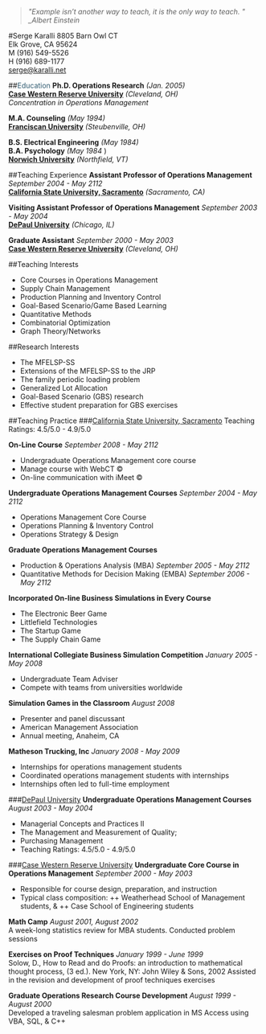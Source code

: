 > _"Example isn’t another way to teach, it is the only way to teach. "_ <cite> _Albert Einstein</cite>

#Serge Karalli
  8805 Barn Owl CT  
  Elk Grove, CA 95624  
  M (916) 549-5526  
  H (916) 689-1177  
  serge@karalli.net 

##<font color="#325D72">Education</font>
**Ph.D. Operations Research**  _(Jan. 2005)_  
**[Case Western Reserve University]** _(Cleveland, OH)_  
_Concentration in Operations Management_

**M.A. Counseling**  _(May 1994)_  
**[Franciscan University]** _(Steubenville, OH)_  

**B.S. Electrical Engineering**  _(May 1984)_  
**B.A. Psychology**  _(May 1984_ )  
**[Norwich University]** _(Northfield, VT)_  

##Teaching Experience
**Assistant Professor of Operations Management**  _September 2004 - May 2112_  
**[California State University, Sacramento]**  _(Sacramento, CA)_  

**Visiting Assistant Professor of Operations Management**  _September 2003 - May 2004_  
**[DePaul University]** _(Chicago, IL)_  

**Graduate Assistant**  _September 2000 - May 2003_   
**[Case Western Reserve University]** _(Cleveland, OH)_   

##Teaching Interests
+ Core Courses in Operations Management
+ Supply Chain Management
+ Production Planning and Inventory Control
+ Goal-Based Scenario/Game Based Learning
+ Quantitative Methods
+ Combinatorial Optimization
+ Graph Theory/Networks

##Research Interests
+ The MFELSP-SS
+ Extensions of the MFELSP-SS to the JRP
+ The family periodic loading problem
+ Generalized Lot Allocation
+ Goal-Based Scenario (GBS) research
+ Effective student preparation for GBS exercises

##Teaching Practice
###[California State University, Sacramento]
Teaching Ratings: 4.5/5.0 - 4.9/5.0

**On-Line Course**  _September 2008 - May 2112_  
+ Undergraduate Operations Management core course
+ Manage course with WebCT ©
+ On-line communication with iMeet ©

**Undergraduate Operations Management Courses**  _September 2004 - May 2112_  
+ Operations Management Core Course
+ Operations Planning & Inventory Control
+ Operations Strategy & Design

**Graduate Operations Management Courses**  
+ Production & Operations Analysis (MBA)  _September 2005 - May 2112_  
+ Quantitative Methods for Decision Making (EMBA)  _September 2006 - May 2112_  

**Incorporated On-line Business Simulations in Every Course**  
+ The Electronic Beer Game
+ Littlefield Technologies
+ The Startup Game
+ The Supply Chain Game

**International Collegiate Business Simulation Competition**  _January 2005 - May 2008_  
+ Undergraduate Team Adviser  
+ Compete with teams from universities worldwide

**Simulation Games in the Classroom**  _August 2008_  
+ Presenter and panel discussant
+ American Management Association
+ Annual meeting, Anaheim, CA

**Matheson Trucking, Inc**  _January 2008 - May 2009_  
+ Internships for operations management students
+ Coordinated operations management students with internships
+ Internships often led to full-time employment

###[DePaul University]
**Undergraduate Operations Management Courses**  _August 2003 - May 2004_  
+ Managerial Concepts and Practices II
+ The Management and Measurement of Quality;
+ Purchasing Management
+ Teaching Ratings: 4.5/5.0 - 4.9/5.0

###[Case Western Reserve University]
**Undergraduate Core Course in Operations Management**  _September 2000 - May 2003_  
+ Responsible for course design, preparation, and instruction
+ Typical class composition:
++ Weatherhead School of Management students, &
++ Case School of Engineering students

**Math Camp**  _August 2001, August 2002_  
A week-long statistics review for MBA students.
Conducted problem sessions

**Exercises on Proof Techniques**  _January 1999 - June 1999_  
Solow, D., How to Read and do Proofs: an introduction to mathematical thought process, (3 ed.). New York, NY: John Wiley & Sons, 2002
Assisted in the revision and development of proof techniques exercises

**Graduate Operations Research Course Development**  _August 1999 - August 2000_  
Developed a traveling salesman problem application in MS Access using VBA, SQL, & C++




[Case Western Reserve University]: http://www.weatherhead.case.edu/        "Weatherhead School of Management"
[Franciscan University]: http://www.franciscan.edu/              "Franciscan University"
[Norwich University]: http://www.norwich.edu/                 "Norwich University"
[California State University, Sacramento]: http://www.cba.csus.edu/                 "College of Business Administration"
[DePaul University]: http://www.depaul.edu/academics/undergraduate/majors/Pages/management.aspx
[The Electronic Beer Game]: http://responsive.net/games.html
[Littlefield Technologies]: http://responsive.net/games.html
[The Startup Game]: http://responsive.net/games.html
[The Supply Chain Game]: http://responsive.net/games.html

